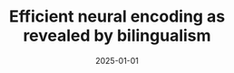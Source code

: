---
title: "Efficient neural encoding as revealed by bilingualism"
collection: publications
permalink: /publication/2025-01-01-Efficient-neural-encoding-as-revealed-by-bilingualism
date: 2025-01-01
venue: 'PsyArxiv'
paperurl: 'https://osf.io/m8vdj_v1'
citation: ' Charlotte Moore*,  Peter Donhauser*,  Denise Klein,  Krista Byers-Heinlein, &quot;Efficient neural encoding as revealed by bilingualism.&quot; PsyArxiv, 2025.'
---